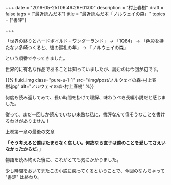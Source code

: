 +++
date = "2016-05-25T06:46:26+01:00"
description = "村上春樹"
draft = false
tags = ["最近読んだ本"]
title = "最近読んだ本「ノルウェイの森」"
topics = ["書評"]

+++

「世界の終りとハードボイルド・ワンダーランド」 → 「1Q84」 → 「色彩を持たない多崎つくると、彼の巡礼の年」 → 「ノルウェイの森」

という順番でやってきました。

世界的に有名な作品であることは知っていましたが、読むのは今回が初です。

<!--more-->

{{% fluid_img class="pure-u-1-1" src="/img/post/ノルウェイの森-村上春樹.jpg" alt="ノルウェイの森-村上春樹" %}}

何度も読み返してみて、長い時間を掛けて理解、味わうべき長編小説だと感じました。

従って、まだ一回しか読んでいない未熟な私に、書評なんて偉そうなことを書けるわけがありません！

上巻第一章の最後の文章

**「そう考えると僕はたまらなく哀しい。何故なら直子は僕のことを愛してさえいなかったからだ。」**

物語を読み終えた後に、これがとても気にかかりました。

少し時間をおいてまたこの小説に戻ってくるということで、今回のなんちゃって &quot;書評&quot; は終わり。